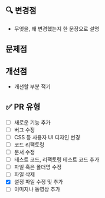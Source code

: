 ## 🔍 변경점
- 무엇을, 왜 변경했는지 한 문장으로 설명
## 문제점

## 개선점

- 개선할 부분 적기

## ✅ PR 유형

- [ ]  새로운 기능 추가
- [ ]  버그 수정
- [ ]  CSS 등 사용자 UI 디자인 변경
- [ ]  코드 리팩토링
- [ ]  문서 수정
- [ ]  테스트 코드, 리팩토링 테스트 코드 추가
- [ ]  파일 혹은 폴더명 수정
- [ ]  파일 삭제
- [X]  설정 파일 수정 및 추가
- [ ]  이미지나 동영상 추가
